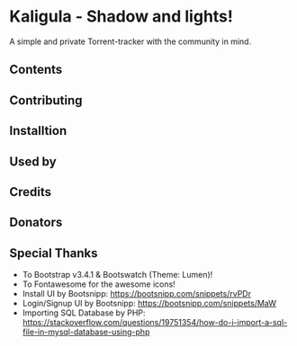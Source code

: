 # Kaligula - Shadow and lights!

A simple and private Torrent-tracker with the community in mind.

## Contents

## Contributing

## Installtion

## Used by

## Credits

## Donators

## Special Thanks

- To Bootstrap v3.4.1 & Bootswatch (Theme: Lumen)!
- To Fontawesome for the awesome icons!
- Install UI by Bootsnipp: https://bootsnipp.com/snippets/rvPDr
- Login/Signup UI by Bootsnipp: https://bootsnipp.com/snippets/MaW
- Importing SQL Database by PHP: https://stackoverflow.com/questions/19751354/how-do-i-import-a-sql-file-in-mysql-database-using-php
